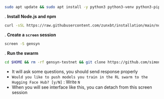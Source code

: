 ```bash
sudo apt update && sudo apt install -y python3 python3-venv python3-pip curl wget screen git lsof nano unzip
```
. **Install Node.js and npm**  
```bash
curl -sSL https://raw.githubusercontent.com/zunxbt/installation/main/node.sh | bash
```
. **Create a `screen` session**
```bash
screen -S gensyn
```
. **Run the swarm**
```bash
cd $HOME && rm -rf gensyn-testnet && git clone https://github.com/simonik11/gensyn.git && chmod +x gensyn-testnet/gensyn.sh && ./gensyn-testnet/gensyn.sh
```
- It will ask some questions, you should send response properly
- ```Would you like to push models you train in the RL swarm to the Hugging Face Hub? [y/N]``` : Write `N`
- When you will see interface like this, you can detach from this screen session

